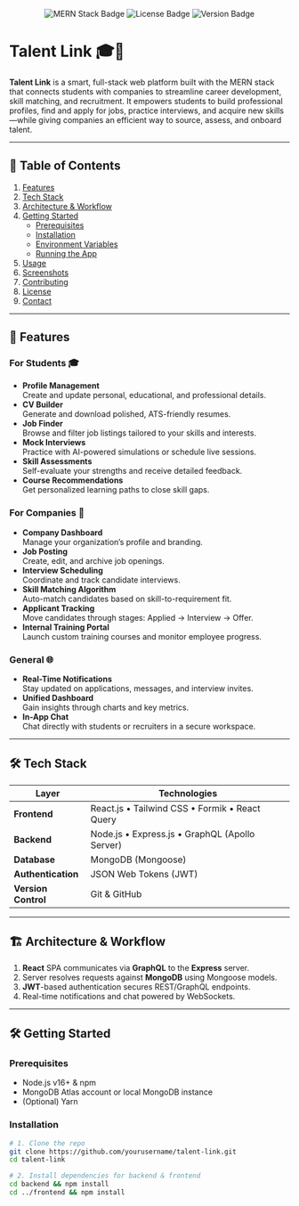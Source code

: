 <p align="center">
  <img src="https://img.shields.io/badge/MERN-Stack-blue" alt="MERN Stack Badge" />
  <img src="https://img.shields.io/badge/License-MIT-green" alt="License Badge" />
  <img src="https://img.shields.io/badge/Version-1.0.0-orange" alt="Version Badge" />
</p>

# Talent Link 🎓💼

**Talent Link** is a smart, full-stack web platform built with the MERN stack that connects students with companies to streamline career development, skill matching, and recruitment. It empowers students to build professional profiles, find and apply for jobs, practice interviews, and acquire new skills—while giving companies an efficient way to source, assess, and onboard talent.

---

## 📑 Table of Contents

1. [Features](#-features)  
2. [Tech Stack](#-tech-stack)  
3. [Architecture & Workflow](#-architecture--workflow)  
4. [Getting Started](#-getting-started)  
   - [Prerequisites](#prerequisites)  
   - [Installation](#installation)  
   - [Environment Variables](#environment-variables)  
   - [Running the App](#running-the-app)  
5. [Usage](#-usage)  
6. [Screenshots](#-screenshots)  
7. [Contributing](#-contributing)  
8. [License](#-license)  
9. [Contact](#-contact)  

---

## 🚀 Features

### For Students 🎓
- **Profile Management**  
  Create and update personal, educational, and professional details.
- **CV Builder**  
  Generate and download polished, ATS-friendly resumes.
- **Job Finder**  
  Browse and filter job listings tailored to your skills and interests.
- **Mock Interviews**  
  Practice with AI-powered simulations or schedule live sessions.
- **Skill Assessments**  
  Self-evaluate your strengths and receive detailed feedback.
- **Course Recommendations**  
  Get personalized learning paths to close skill gaps.

### For Companies 🏢
- **Company Dashboard**  
  Manage your organization’s profile and branding.
- **Job Posting**  
  Create, edit, and archive job openings.
- **Interview Scheduling**  
  Coordinate and track candidate interviews.
- **Skill Matching Algorithm**  
  Auto-match candidates based on skill-to-requirement fit.
- **Applicant Tracking**  
  Move candidates through stages: Applied → Interview → Offer.
- **Internal Training Portal**  
  Launch custom training courses and monitor employee progress.

### General 🌐
- **Real-Time Notifications**  
  Stay updated on applications, messages, and interview invites.
- **Unified Dashboard**  
  Gain insights through charts and key metrics.
- **In-App Chat**  
  Chat directly with students or recruiters in a secure workspace.

---

## 🛠 Tech Stack

| Layer             | Technologies                                  |
| ----------------- | --------------------------------------------- |
| **Frontend**      | React.js • Tailwind CSS • Formik • React Query |
| **Backend**       | Node.js • Express.js • GraphQL (Apollo Server) |
| **Database**      | MongoDB (Mongoose)                            |
| **Authentication**| JSON Web Tokens (JWT)                         |
| **Version Control**| Git & GitHub                                |

---

## 🏗 Architecture & Workflow

1. **React** SPA communicates via **GraphQL** to the **Express** server.  
2. Server resolves requests against **MongoDB** using Mongoose models.  
3. **JWT**-based authentication secures REST/GraphQL endpoints.  
4. Real-time notifications and chat powered by WebSockets.

---

## 🛠️ Getting Started

### Prerequisites

- Node.js v16+ & npm  
- MongoDB Atlas account or local MongoDB instance  
- (Optional) Yarn  

### Installation

```bash
# 1. Clone the repo
git clone https://github.com/yourusername/talent-link.git
cd talent-link

# 2. Install dependencies for backend & frontend
cd backend && npm install
cd ../frontend && npm install

